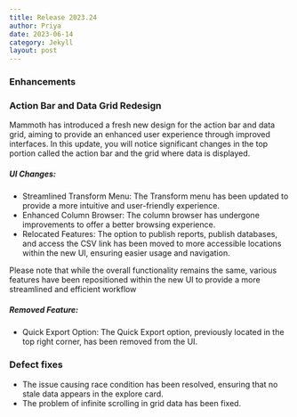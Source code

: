 ```yaml
---
title: Release 2023.24
author: Priya
date: 2023-06-14
category: Jekyll
layout: post
---
```


### Enhancements

### Action Bar and Data Grid Redesign

Mammoth has introduced a fresh new design for the action bar and data grid, aiming to provide an enhanced user experience through improved interfaces. In this update, you will notice significant changes in the top portion called the action bar and the grid where data is displayed.
##### UI Changes:
* Streamlined Transform Menu: The Transform menu has been updated to provide a more intuitive and user-friendly experience.
* Enhanced Column Browser: The column browser has undergone improvements to offer a better browsing experience.
* Relocated Features: The option to publish reports, publish databases, and access the CSV link has been moved to more accessible locations within the new UI, ensuring easier usage and navigation.

Please note that while the overall functionality remains the same, various features have been repositioned within the new UI to provide a more streamlined and efficient workflow
##### Removed Feature:
* Quick Export Option: The Quick Export option, previously located in the top right corner, has been removed from the UI.


### Defect fixes

* The issue causing race condition has been resolved, ensuring that no stale data appears in the explore card.
* The problem of infinite scrolling in grid data has been fixed.

